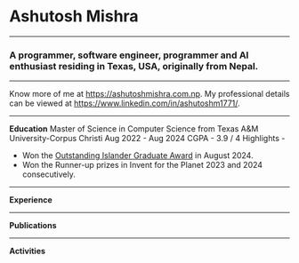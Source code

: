 <h1>Ashutosh Mishra</h1>
<hr>
<h3>A programmer, software engineer, programmer and AI enthusiast residing in Texas, USA, originally from Nepal.</h3>
<hr>
Know more of me at <a href="https://ashutoshmishra.com.np/">https://ashutoshmishra.com.np</a>.
My professional details can be viewed at <a href="https://www.linkedin.com/in/ashutoshm1771/">https://www.linkedin.com/in/ashutoshm1771/</a>.
<hr>
<b>Education</b>
Master of Science in Computer Science from Texas A&M University-Corpus Christi
Aug 2022 - Aug 2024
CGPA - 3.9 / 4
Highlights - <br>
<ul>
  <li>
    Won the <a href="https://www.tamucc.edu/news/2024/08/ashutosh-mishra-24-named-outstanding-islander-graduate-for-the-college-of-engineering-and-computer-science.php">Outstanding Islander Graduate Award</a> in August 2024.
  </li>
  <li>
    Won the Runner-up prizes in Invent for the Planet 2023 and 2024 consecutively.
  </li>
</ul>

<hr>
<b>Experience</b>

<hr>
<b>Publications</b>

<hr>
<b>Activities</b>
